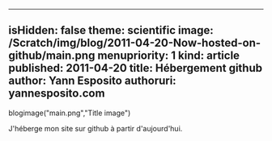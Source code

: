 -----
isHidden:       false
theme: scientific
image: /Scratch/img/blog/2011-04-20-Now-hosted-on-github/main.png
menupriority:   1
kind:           article
published: 2011-04-20
title: Hébergement github
author: Yann Esposito
authoruri: yannesposito.com
-----
blogimage("main.png","Title image")

J'héberge mon site sur github à partir d'aujourd'hui.
